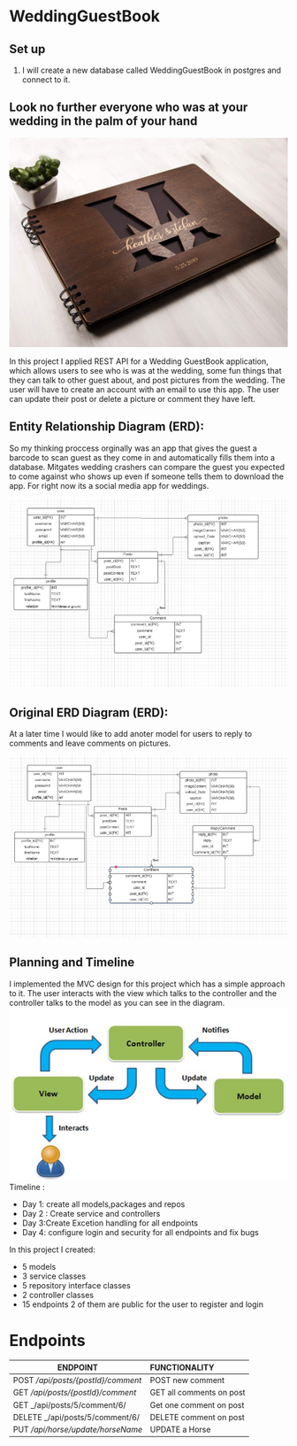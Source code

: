 # WeddingGuestBook

## Set up 
1. I will create a new database called WeddingGuestBook in postgres and connect to it.


## **Look no further everyone who was at your wedding in the palm of your hand**

![guestbookImage.jpg](/Image/Images/guestbookImage.jpg)

In this project I applied REST API for a Wedding GuestBook  application, which allows users to see who is was at the wedding, some fun things that they can talk to other guest about, and post pictures from the wedding. The user will have to create an account with an email to use this app. The user can update their post or delete a picture or comment they have left.

## Entity Relationship Diagram (ERD):
So my thinking proccess orginally was an app that gives the guest a barcode to scan guest as they come in and automatically fills them into a database. Mitgates wedding crashers can compare the guest you expected to come against who shows up even if someone tells them to download the app. For right now its a social media app for weddings.

![finalerd.jpg](/Image/Images/finalerd.jpg)

## Original ERD Diagram (ERD):
At a later time I would like to add anoter model for users to reply to comments and leave comments on pictures.

![futureERD.jpg](/Image/Images/futureERD.jpg)

## Planning and Timeline
I implemented the MVC design for this project which has a simple approach to it. The user interacts with the view which talks to the controller and the controller talks to the model as you can see in the diagram.
![MVC.jpg](/Image/Images/MVC.jpg)
Timeline :
- Day 1: create all models,packages and repos  
- Day 2 : Create service and controllers 
- Day 3:Create Excetion handling for all endpoints 
- Day 4: configure login and security for all endpoints and fix bugs 

In this project I created:
- 5 models
- 3 service classes
- 5 repository interface classes
- 2 controller classes 
- 15 endpoints 2 of them are public for the user to register and login

# Endpoints

| ENDPOINT | FUNCTIONALITY |
| --- | :--- |
| POST _/api/posts/{postId}/comment_ | POST new comment
| GET _/api/posts/{postId}/comment_ | GET all comments on post
| GET _/api/posts/5/comment/6/ | Get one comment on post
| DELETE _/api/posts/5/comment/6/| DELETE comment on post
| PUT _/api/horse/update/horseName_ | UPDATE a Horse

